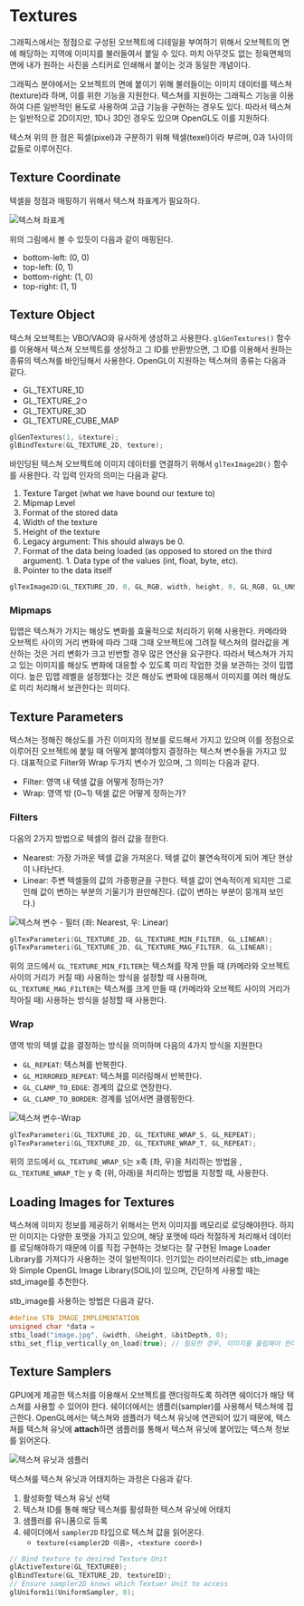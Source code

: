 # Textures

그래픽스에서는 정점으로 구성된 오브젝트에 디테일을 부여하기 위해서 오브젝트의 면에 해당하는 지역에 이미지를 불러들여서 붙일 수 있다. 마치 아무것도 없는 정육면체의 면에 내가 원하는 사진을 스티커로 인쇄해서 붙이는 것과 동일한 개념이다.

그래픽스 분야에서는 오브젝트의 면에 붙이기 위해 불러들이는 이미지 데이터를 텍스쳐(texture)라 하며, 이를 위한 기능을 지원한다. 텍스쳐를 지원하는 그래픽스 기능을 이용하여 다른 일반적인 용도로 사용하여 고급 기능을 구현하는 경우도 있다. 따라서 텍스쳐는 일반적으로 2D이지만, 1D나 3D인 경우도 있으며 OpenGL도 이를 지원하다.

텍스쳐 위의 한 점은 픽셀(pixel)과 구분하기 위해 텍셀(texel)이라 부르며, 0과 1사이의 값들로 이루어진다.

## Texture Coordinate

텍셀을 정점과 매핑하기 위해서 텍스쳐 좌표계가 필요하다.

![텍스쳐 좌표계](/docs/figs/texture_coordinate.png)

위의 그림에서 볼 수 있듯이 다음과 같이 매핑된다.

- bottom-left: (0, 0)
- top-left: (0, 1)
- bottom-right: (1, 0)
- top-right: (1, 1)

## Texture Object

텍스쳐 오브젝트는 VBO/VAO와 유사하게 생성하고 사용한다. `glGenTextures()` 함수를 이용해서 텍스쳐 오브젝트를 생성하고 그 ID를 반환받으면, 그 ID를 이용해서 원하는 종류의 텍스쳐를 바인딩해서 사용한다.
OpenGL이 지원하는 텍스쳐의 종류는 다음과 같다.

- GL_TEXTURE_1D
- GL_TEXTURE_2ㅇ
- GL_TEXTURE_3D
- GL_TEXTURE_CUBE_MAP

```c++
glGenTextures(1, &texture);
glBindTexture(GL_TEXTURE_2D, texture);
```

바인딩된 텍스쳐 오브젝트에 이미지 데이터를 연결하기 위해서 `glTexImage2D()` 함수를 사용한다. 각 입력 인자의 의미는 다음과 같다.

1. Texture Target (what we have bound our texture to)
1. Mipmap Level
1. Format of the stored data
1. Width of the texture
1. Height of the texture
1. Legacy argument: This should always be 0.
1. Format of the data being loaded (as opposed to stored on the third argument). 1. Data type of the values (int, float, byte, etc).
1. Pointer to the data itself

```c++
glTexImage2D(GL_TEXTURE_2D, 0, GL_RGB, width, height, 0, GL_RGB, GL_UNSIGNED_BYTE, data);
```

### Mipmaps

밉맵은 텍스쳐가 가지는 해상도 변화를 효율적으로 처리하기 위해 사용한다. 카메라와 오브젝트 사이의 거리 변화에 따라 그때 그때 오브젝트에 그려질 텍스쳐의 컬러값을 계산하는 것은 거리 변화가 크고 빈번할 경우 많은 연산을 요구한다. 따라서 텍스쳐가 가지고 있는 이미지를 해상도 변화에 대응할 수 있도록 미리 작업한 것을 보관하는 것이 밉맵이다. 높은 밉맵 레벨을 설정했다는 것은 해상도 변화에 대응해서 이미지를 여러 해상도로 미리 처리해서 보관한다는 의미다.

## Texture Parameters

텍스쳐는 정해진 해상도를 가진 이미지의 정보를 로드해서 가지고 있으며 이를 정점으로 이루어진 오브젝트에 붙일 때 어떻게 붙여야할지 결정하는 텍스쳐 변수들을 가지고 있다. 대표적으로 Filter와 Wrap 두가지 변수가 있으며, 그 의미는 다음과 같다.

- Filter: 영역 내 텍셀 값을 어떻게 정하는가?
- Wrap: 영역 밖 (0~1) 텍셀 값은 어떻게 정하는가?

### Filters

다음의 2가지 방법으로 텍셀의 컬러 값을 정한다.

- Nearest: 가장 가까운 텍셀 값을 가져온다. 텍셀 값이 불연속적이게 되어 계단 현상이 나타난다.
- Linear: 주변 텍셀들의 값의 가중평균을 구한다. 텍셀 값이 연속적이게 되지만 그로 인해 값이 변하는 부분의 기울기가 완만해진다. (값이 변하는 부분이 뭉개져 보인다.)

![텍스쳐 변수 - 필터 (좌: Nearest, 우: Linear)](figs/texture_parameters_filter.png)

```c++
glTexParameteri(GL_TEXTURE_2D, GL_TEXTURE_MIN_FILTER, GL_LINEAR);
glTexParameteri(GL_TEXTURE_2D, GL_TEXTURE_MAG_FILTER, GL_LINEAR);
```

위의 코드에서 `GL_TEXTURE_MIN_FILTER`는 텍스쳐를 작게 만들 때 (카메라와 오브젝트 사이의 거리가 커질 때) 사용하는 방식을 설정할 때 사용하며, `GL_TEXTURE_MAG_FILTER`는 텍스쳐를 크게 만들 때 (카메라와 오브젝트 사이의 거리가 작아질 때) 사용하는 방식을 설정할 때 사용한다.

### Wrap

영역 밖의 텍셀 값을 결정하는 방식을 의미하며 다음의 4가지 방식을 지원한다

- `GL_REPEAT`: 텍스쳐를 반복한다.
- `GL_MIRRORED_REPEAT`: 텍스쳐를 미러링해서 반복한다.
- `GL_CLAMP_TO_EDGE`: 경계의 값으로 연장한다.
- `GL_CLAMP_TO_BORDER`: 경계를 넘어서면 클램핑한다.

![텍스쳐 변수-Wrap](figs/textrue_parameters_wrap.png)

```c++
glTexParameteri(GL_TEXTURE_2D, GL_TEXTURE_WRAP_S, GL_REPEAT); 
glTexParameteri(GL_TEXTURE_2D, GL_TEXTURE_WRAP_T, GL_REPEAT);
```

위의 코드에서 `GL_TEXTURE_WRAP_S`는 x축 (좌, 우)을 처리하는 방법을 , `GL_TEXTURE_WRAP_T`는 y 축 (위, 아래)을 처리하는 방법을 지정할 때, 사용한다.

## Loading Images for Textures

텍스쳐에 이미지 정보를 제공하기 위해서는 먼저 이미지를 메모리로 로딩해야한다. 하지만 이미지는 다양한 포맷을 가지고 있으며, 해당 포맷에 따라 적절하게 처리해서 데이터를 로딩해야하기 때문에 이를 직접 구현하는 것보다는 잘 구현된 Image Loader Library를 가져다가 사용하는 것이 일반적이다. 인기있는 라이브러리로는 stb_image와 Simple OpenGL Image Library(SOIL)이 있으며, 간단하게 사용할 때는 std_image를 추천한다.

stb_image를 사용하는 방법은 다음과 같다.

```c++
#define STB_IMAGE_IMPLEMENTATION
unsigned char *data =
stbi_load("image.jpg", &width, &height, &bitDepth, 0);
stbi_set_flip_vertically_on_load(true); // 필요한 경우, 이미지를 플립해야 한다.
```

## Texture Samplers

GPU에게 제공한 텍스처를 이용해서 오브젝트를 랜더링하도록 하려면 쉐이더가 해당 텍스쳐를 사용할 수 있어야 한다.
쉐이더에서는 샘플러(sampler)를 사용해서 텍스쳐에 접근한다. OpenGL에서는 텍스쳐와 샘플러가 텍스쳐 유닛에 연관되어 있기 때문에, 텍스쳐를 텍스쳐 유닛에 **attach**하면 샘플러를 통해서 텍스쳐 유닛에 붙어있는 텍스쳐 정보를 읽어온다.

![텍스쳐 유닛과 샘플러](figs/texture_unit_sampler.png)

텍스쳐를 텍스쳐 유닛과 어태치하는 과정은 다음과 같다.

1. 활성화할 텍스쳐 유닛 선택
1. 텍스쳐 ID를 통해 해당 텍스쳐를 활성화한 텍스쳐 유닛에 어태치
1. 샘플러를 유니폼으로 등록
1. 쉐이더에서 `sampler2D` 타입으로 텍스쳐 값을 읽어온다.
   - `texture(<sampler2D 이름>, <texture coord>)`

```c++
// Bind texture to desired Texture Unit
glActiveTexture(GL_TEXTURE0); 
glBindTexture(GL_TEXTURE_2D, textureID);
// Ensure sampler2D knows which Textuer Unit to access
glUniform1i(UniformSampler, 0);
```
